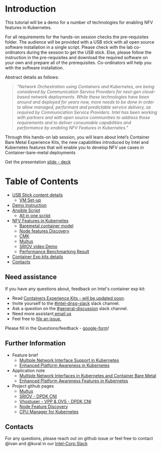 # Introduction

This tutorial will be a demo for a number of technologies for enabling NFV features in Kubernetes. 

For all requirements for the hands-on session checks the pre-requisites folder. The audience will be provided with a USB stick with all open source software installation in a single script. Please check with the lab co-ordinators during the session to get the USB stick. Else, please follow the instruction in the pre-requisites and download the required software on your own and prepare all of the prerequisites. Co-ordinators will help you with the software installation.

Abstract details as follows:

> _*"Network Orchestration using Containers and Kubernetes, are being considered by Communication Service Providers for next-gen cloud-based network deployments. While these technologies have been around and deployed for years now, more needs to be done in order to allow managed, performant and predictable service delivery, as required by Communication Service Providers. Intel has been working with partners and with open source communities to address those requirements and to deliver consumable capabilities and performance by enabling NFV Features in Kubernetes."*_

Through this hands-on lab session,  you will learn about Intel’s Container Bare Metal Experience Kits, the new capabilities introduced by Intel and Kubernetes features that will enable you to develop NFV use cases in Container-bare-metal deployments

Get the presentation [slide - deck](https://www.slideshare.net/KuralamudhanRamakris/enabling-nfv-features-in-kubernetes-83572884)


Table of Contents
=================

   * [USB Stick content details](https://github.com/intel/container-experience-kits-demo-area/blob/master/usb-stick/README.md#introduction)
      * [VM Set-up](https://github.com/intel/container-experience-kits-demo-area/blob/master/usb-stick/README.md#automated)
   * [Demo Instruction](https://github.com/intel/container-experience-kits-demo-area/tree/master/workspace#demo-instruction)
   * [Ansible Script](https://github.com/intel/container-experience-kits-demo-area/blob/master/software/README.md#introduction)
      * [All in one script](https://github.com/intel/container-experience-kits-demo-area/blob/master/software/README.md#installation)
   * [NFV Features in Kubernetes](https://github.com/intel/container-experience-kits-demo-area/blob/master/docs/nfv-features-in-k8s/README.md#introduction)
      * [Baremetal container model](https://github.com/intel/container-experience-kits-demo-area/blob/master/docs/nfv-features-in-k8s/README.md#baremetal-container-model)
      * [Node features Discovery](https://github.com/intel/container-experience-kits-demo-area/blob/master/docs/nfv-features-in-k8s/README.md#node-feature-discovery)
      * [CMK](https://github.com/intel/container-experience-kits-demo-area/blob/master/docs/nfv-features-in-k8s/README.md#cmk)
      * [Multus](https://github.com/intel/container-experience-kits-demo-area/blob/master/docs/nfv-features-in-k8s/README.md#multus-cni)
      * [SRIOV video Demo](https://github.com/intel/container-experience-kits-demo-area/blob/master/docs/nfv-features-in-k8s/README.md#sriov-cni)
      * [Performance Benchmarking Result](https://github.com/intel/container-experience-kits-demo-area/blob/master/docs/nfv-features-in-k8s/README.md#performance-figures)
   * [Container Exp kits details](https://github.com/intel/container-experience-kits-demo-area/blob/master/docs/exp-kits/README.md#introduction)
   * [Contacts](#contacts)

## <a name="help"></a>Need assistance

If you have any questions about, feedback on Intel's container exp kit:

- Read [Containers Experience Kits - will be updated soon](https://networkbuilders.intel.com/network-technologies/container-experience-kits).
- Invite yourself to the <a href="https://intel-corp.herokuapp.com/" target="_blank"> #intel-dnsg-slack</a> slack channel.
- Ask a question on the <a href="https://intel-corp-team.slack.com/messages/C4C5RSEER"> #general-discussion</a> slack channel.
- Need more assistant<a href="mailto:kuralamudhan.ramakrishnan@intel.com"> email us</a>
- Feel free to <a href="https://github.com/intel/container-experience-kits-demo-area/issues/new">file an issue.</a>

Please fill in the Questions/feedback -  [google-form](https://goo.gl/forms/iMAvaq8wDY33azlh1)!

## Further Information

* Feature brief
    * [Multiple Network Interface Support in Kubernetes ](https://builders.intel.com/docs/networkbuilders/multiple-network-interfaces-support-in-kubernetes-feature-brief.pdf)
    * [Enhanced Platform Awareness in Kubernetes](https://builders.intel.com/docs/networkbuilders/enhanced-platform-awareness-feature-brief.pdf)
* Application note
    * [Multiple Network Interfaces in Kubernetes and Container Bare Metal ](https://builders.intel.com/docs/networkbuilders)
    * [Enhanced Platform Awareness Features in Kubernetes ](https://builders.intel.com/docs/networkbuilders)
* Project github pages
    * [Multus](https://github.com/Intel-Corp/multus-cni)
    * [SRIOV - DPDK CNI](https://github.com/Intel-Corp/sriov-cni)
    * [Vhostuser - VPP & OVS - DPDK CNI](https://github.com/intel/vhost-user-net-plugin)
    * [Node Feature Discovery](https://github.com/kubernetes-incubator/node-feature-discovery)
    * [CPU Manager for Kubernetes](https://github.com/Intel-Corp/CPU-Manager-for-Kubernetes)

## Contacts
For any questions, please reach out on github issue or feel free to contact @ivan and @kural in our [Intel-Corp Slack](https://intel-corp.herokuapp.com/)

